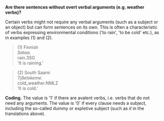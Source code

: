 **Are there sentences without overt verbal arguments (e.g. weather verbs)?**

Certain verbs might not require any verbal arguments (such as a subject or an object) but can form sentences on its own. This is often a characteristic of verbs expressing environmental conditions ('to rain', 'to be cold' etc.), as in examples (1) and (2).

>(1) Finnish<br/> 
>*Sataa.*<br/> 
>rain.3SG<br/>
>'It is raining.'

>(2) South Saami<br/> 
>*Tjåetskeme.*<br/> 
>cold_weather.NMLZ<br/> 
>‘It is cold.’

**Coding.** The value is '1' if there are avalent verbs, i.e. verbs that do not need any arguments. The value is '0' if every clause needs a subject, including the so-called dummy or expletive subject (such as *it* in the translations above).
